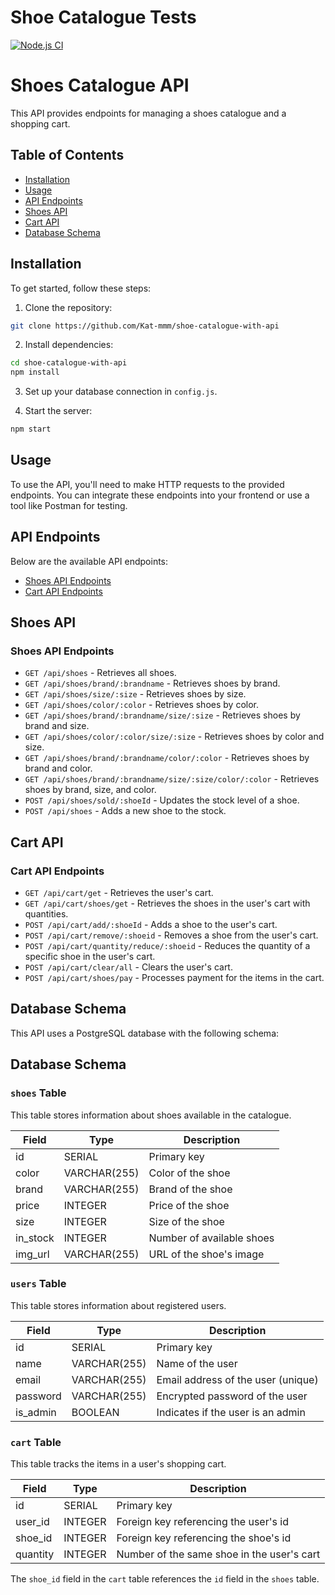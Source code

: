 # Shoe Catalogue Tests
[![Node.js CI](https://github.com/Kat-mmm/shoe-catalogue-with-api/actions/workflows/nodejs.yml/badge.svg)](https://github.com/Kat-mmm/shoe-catalogue-with-api/actions/workflows/nodejs.yml)

# Shoes Catalogue API

This API provides endpoints for managing a shoes catalogue and a shopping cart.

## Table of Contents
- [Installation](#installation)
- [Usage](#usage)
- [API Endpoints](#api-endpoints)
- [Shoes API](#shoes-api)
- [Cart API](#cart-api)
- [Database Schema](#database-schema)

## Installation

To get started, follow these steps:

1. Clone the repository:

```bash
git clone https://github.com/Kat-mmm/shoe-catalogue-with-api
```

2. Install dependencies:

```bash
cd shoe-catalogue-with-api
npm install
```

3. Set up your database connection in `config.js`.

4. Start the server:

```bash
npm start
```

## Usage

To use the API, you'll need to make HTTP requests to the provided endpoints. You can integrate these endpoints into your frontend or use a tool like Postman for testing.

## API Endpoints

Below are the available API endpoints:

- [Shoes API Endpoints](#shoes-api-endpoints)
- [Cart API Endpoints](#cart-api-endpoints)

## Shoes API

### Shoes API Endpoints

- `GET /api/shoes` - Retrieves all shoes.
- `GET /api/shoes/brand/:brandname` - Retrieves shoes by brand.
- `GET /api/shoes/size/:size` - Retrieves shoes by size.
- `GET /api/shoes/color/:color` - Retrieves shoes by color.
- `GET /api/shoes/brand/:brandname/size/:size` - Retrieves shoes by brand and size.
- `GET /api/shoes/color/:color/size/:size` - Retrieves shoes by color and size.
- `GET /api/shoes/brand/:brandname/color/:color` - Retrieves shoes by brand and color.
- `GET /api/shoes/brand/:brandname/size/:size/color/:color` - Retrieves shoes by brand, size, and color.
- `POST /api/shoes/sold/:shoeId` - Updates the stock level of a shoe.
- `POST /api/shoes` - Adds a new shoe to the stock.

## Cart API

### Cart API Endpoints

- `GET /api/cart/get` - Retrieves the user's cart.
- `GET /api/cart/shoes/get` - Retrieves the shoes in the user's cart with quantities.
- `POST /api/cart/add/:shoeId` - Adds a shoe to the user's cart.
- `POST /api/cart/remove/:shoeid` - Removes a shoe from the user's cart.
- `POST /api/cart/quantity/reduce/:shoeid` - Reduces the quantity of a specific shoe in the user's cart.
- `POST /api/cart/clear/all` - Clears the user's cart.
- `POST /api/cart/shoes/pay` - Processes payment for the items in the cart.

## Database Schema

This API uses a PostgreSQL database with the following schema:

## Database Schema

### `shoes` Table

This table stores information about shoes available in the catalogue.

| Field    | Type          | Description              |
|----------|---------------|--------------------------|
| id       | SERIAL        | Primary key              |
| color    | VARCHAR(255)  | Color of the shoe        |
| brand    | VARCHAR(255)  | Brand of the shoe        |
| price    | INTEGER       | Price of the shoe        |
| size     | INTEGER       | Size of the shoe         |
| in_stock | INTEGER       | Number of available shoes|
| img_url  | VARCHAR(255)  | URL of the shoe's image  |

### `users` Table

This table stores information about registered users.

| Field     | Type           | Description                         |
|-----------|----------------|-------------------------------------|
| id        | SERIAL         | Primary key                         |
| name      | VARCHAR(255)   | Name of the user                    |
| email     | VARCHAR(255)   | Email address of the user (unique)   |
| password  | VARCHAR(255)   | Encrypted password of the user       |
| is_admin  | BOOLEAN        | Indicates if the user is an admin    |

### `cart` Table

This table tracks the items in a user's shopping cart.

| Field      | Type          | Description                                       |
|------------|---------------|---------------------------------------------------|
| id         | SERIAL        | Primary key                                       |
| user_id    | INTEGER       | Foreign key referencing the user's id            |
| shoe_id    | INTEGER       | Foreign key referencing the shoe's id            |
| quantity   | INTEGER       | Number of the same shoe in the user's cart        |

The `shoe_id` field in the `cart` table references the `id` field in the `shoes` table.

